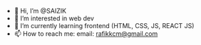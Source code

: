 - 👋 Hi, I’m @SAIZIK
- 👀 I’m interested in web dev
- 🌱 I’m currently learning frontend (HTML, CSS, JS, REACT JS)
- 📫 How to reach me: email: rafikkcm@gmail.com

<!---
SAIZIK/SAIZIK is a ✨ special ✨ repository because its `README.md` (this file) appears on your GitHub profile.
You can click the Preview link to take a look at your changes.
--->
